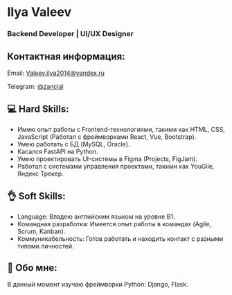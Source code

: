 # Ilya Valeev
### Backend Developer | UI/UX Designer

## Контактная информация:
<p style="text-align: start">
   Email: <a href='mailto:Valeev.ilya2014@yandex.ru'>Valeev.ilya2014@yandex.ru</a>
</p>
<p style="text-align: start">
    Telegram: <a href='https://t.me/zancial'>@zancial</a>
</p>

## 💻 Hard Skills:

- Имею опыт работы с Frontend-технологиями, такими как HTML, CSS, JavaScript (Работал с фреймворками React, Vue, Bootstrap).
- Умею работать с БД (MySQL, Oracle).
- Касался FastAPI на Python.
- Умею проектировать UI-системы в Figma (Projects, FigJam).
- Работал с системами управления проектами, такими как YouGile, Яндекс Трекер.
  
## 👌 Soft Skills:

- Language: Владею английским языком на уровне B1.
- Командная разработка: Имеется опыт работы в командах (Agile, Scrum, Kanban).
- Коммуникабельность: Готов работать и находить контакт с разными типами личностей.

## 👱 Обо мне:

<p>
В данный момент изучаю фреймворки Python: Django, Flask.
</p>
